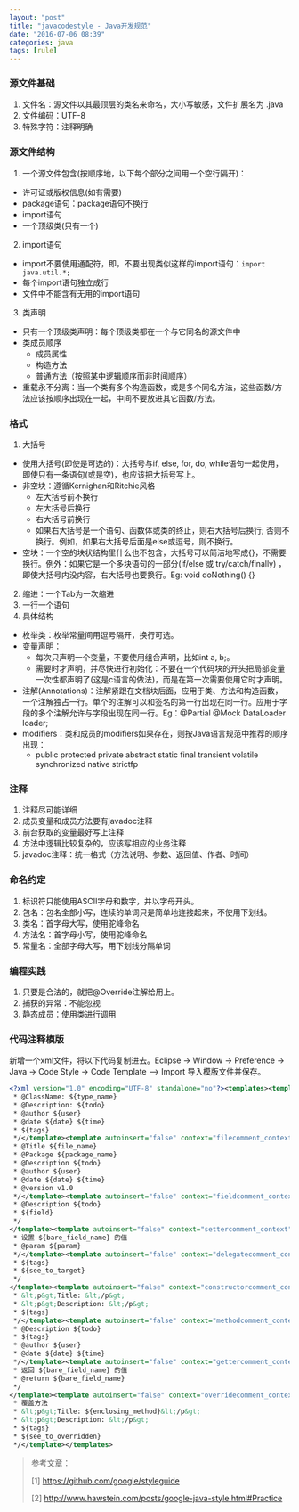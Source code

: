 ```yaml
---
layout: "post"
title: "javacodestyle - Java开发规范"
date: "2016-07-06 08:39"
categories: java
tags: [rule]
---
```


### 源文件基础
1. 文件名：源文件以其最顶层的类名来命名，大小写敏感，文件扩展名为 .java
2. 文件编码：UTF-8
3. 特殊字符：注释明确

### 源文件结构
1. 一个源文件包含(按顺序地，以下每个部分之间用一个空行隔开)：
  - 许可证或版权信息(如有需要)
  - package语句：package语句不换行
  - import语句
  - 一个顶级类(只有一个)

2. import语句
  - import不要使用通配符，即，不要出现类似这样的import语句：`import java.util.*;`
  - 每个import语句独立成行
  - 文件中不能含有无用的import语句

3. 类声明
  - 只有一个顶级类声明：每个顶级类都在一个与它同名的源文件中
  - 类成员顺序
    - 成员属性
    - 构造方法
    - 普通方法（按照某中逻辑顺序而非时间顺序）
  - 重载永不分离：当一个类有多个构造函数，或是多个同名方法，这些函数/方法应该按顺序出现在一起，中间不要放进其它函数/方法。

### 格式
1. 大括号
  - 使用大括号(即使是可选的)：大括号与if, else, for, do, while语句一起使用，即使只有一条语句(或是空)，也应该把大括号写上。
  - 非空块：遵循Kernighan和Ritchie风格
    - 左大括号前不换行
    - 左大括号后换行
    - 右大括号前换行
    - 如果右大括号是一个语句、函数体或类的终止，则右大括号后换行; 否则不换行。例如，如果右大括号后面是else或逗号，则不换行。
  - 空块：一个空的块状结构里什么也不包含，大括号可以简洁地写成{}，不需要换行。例外：如果它是一个多块语句的一部分(if/else 或 try/catch/finally) ，即使大括号内没内容，右大括号也要换行。Eg: void doNothing() {}
2. 缩进：一个Tab为一次缩进
3. 一行一个语句
4. 具体结构
  - 枚举类：枚举常量间用逗号隔开，换行可选。
  - 变量声明：
    - 每次只声明一个变量，不要使用组合声明，比如int a, b;。
    - 需要时才声明，并尽快进行初始化：不要在一个代码块的开头把局部变量一次性都声明了(这是c语言的做法)，而是在第一次需要使用它时才声明。
  - 注解(Annotations)：注解紧跟在文档块后面，应用于类、方法和构造函数，一个注解独占一行。单个的注解可以和签名的第一行出现在同一行。应用于字段的多个注解允许与字段出现在同一行。Eg：@Partial @Mock DataLoader loader;
  - modifiers：类和成员的modifiers如果存在，则按Java语言规范中推荐的顺序出现：
    - public protected private abstract static final transient volatile synchronized native strictfp

### 注释
1. 注释尽可能详细
2. 成员变量和成员方法要有javadoc注释
3. 前台获取的变量最好写上注释
4. 方法中逻辑比较复杂的，应该写相应的业务注释
5. javadoc注释：统一格式（方法说明、参数、返回值、作者、时间）

### 命名约定
1. 标识符只能使用ASCII字母和数字，并以字母开头。
2. 包名：包名全部小写，连续的单词只是简单地连接起来，不使用下划线。
3. 类名：首字母大写，使用驼峰命名
4. 方法名：首字母小写，使用驼峰命名
5. 常量名：全部字母大写，用下划线分隔单词

### 编程实践
1. 只要是合法的，就把@Override注解给用上。
2. 捕获的异常：不能忽视
3. 静态成员：使用类进行调用

### 代码注释模版
新增一个xml文件，将以下代码复制进去。Eclipse -> Window -> Preference -> Java -> Code Style -> Code Template –> Import 导入模版文件并保存。

```xml
<?xml version="1.0" encoding="UTF-8" standalone="no"?><templates><template autoinsert="false" context="typecomment_context" deleted="false" description="创建的类型的注释" enabled="true" id="org.eclipse.jdt.ui.text.codetemplates.typecomment" name="typecomment">/**
 * @ClassName: ${type_name}
 * @Description: ${todo}
 * @author ${user}
 * @date ${date} ${time}
 * ${tags}
 */</template><template autoinsert="false" context="filecomment_context" deleted="false" description="已创建的 Java 文件的注释" enabled="true" id="org.eclipse.jdt.ui.text.codetemplates.filecomment" name="filecomment">/**  
 * @Title ${file_name}
 * @Package ${package_name}
 * @Description ${todo}
 * @author ${user}
 * @date ${date} ${time}
 * @version v1.0
 */</template><template autoinsert="false" context="fieldcomment_context" deleted="false" description="字段的注释" enabled="true" id="org.eclipse.jdt.ui.text.codetemplates.fieldcomment" name="fieldcomment">/**
 * @Description ${todo}
 * ${field}
 */  
</template><template autoinsert="false" context="settercomment_context" deleted="false" description="setter 方法的注释" enabled="true" id="org.eclipse.jdt.ui.text.codetemplates.settercomment" name="settercomment">/**    
 * 设置 ${bare_field_name} 的值    
 * @param ${param}  
 */</template><template autoinsert="false" context="delegatecomment_context" deleted="false" description="代表方法的注释" enabled="true" id="org.eclipse.jdt.ui.text.codetemplates.delegatecomment" name="delegatecomment">/**
 * ${tags}
 * ${see_to_target}
 */
</template><template autoinsert="false" context="constructorcomment_context" deleted="false" description="创建的构造函数的注释" enabled="true" id="org.eclipse.jdt.ui.text.codetemplates.constructorcomment" name="constructorcomment">/**
 * &lt;p&gt;Title: &lt;/p&gt;
 * &lt;p&gt;Description: &lt;/p&gt;
 * ${tags}
 */</template><template autoinsert="false" context="methodcomment_context" deleted="false" description="非覆盖方法的注释" enabled="true" id="org.eclipse.jdt.ui.text.codetemplates.methodcomment" name="methodcomment">/**
 * @Description ${todo}
 * ${tags}
 * @author ${user}
 * @date ${date} ${time}
 */</template><template autoinsert="false" context="gettercomment_context" deleted="false" description="getter 方法的注释" enabled="true" id="org.eclipse.jdt.ui.text.codetemplates.gettercomment" name="gettercomment">/**
 * 返回 ${bare_field_name} 的值     
 * @return ${bare_field_name}
 */   
</template><template autoinsert="false" context="overridecomment_context" deleted="false" description="覆盖方法的注释" enabled="true" id="org.eclipse.jdt.ui.text.codetemplates.overridecomment" name="overridecomment">/* (非 Javadoc)
 * 覆盖方法
 * &lt;p&gt;Title: ${enclosing_method}&lt;/p&gt;
 * &lt;p&gt;Description: &lt;/p&gt;
 * ${tags}
 * ${see_to_overridden}
 */</template></templates>
```


> 参考文章：
>
> [1] https://github.com/google/styleguide
>
> [2] http://www.hawstein.com/posts/google-java-style.html#Practice
